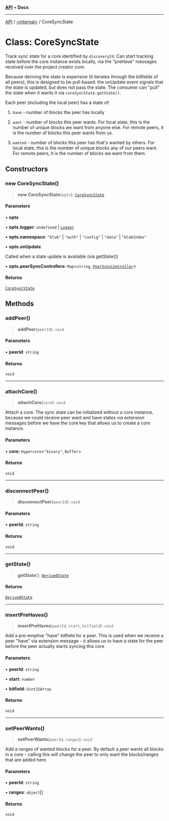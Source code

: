 [**API**](../../README.md) • **Docs**

***

[API](../../README.md) / [\<internal\>](../README.md) / CoreSyncState

# Class: CoreSyncState

Track sync state for a core identified by `discoveryId`. Can start tracking
state before the core instance exists locally, via the "preHave" messages
received over the project creator core.

Because deriving the state is expensive (it iterates through the bitfields of
all peers), this is designed to be pull-based: the onUpdate event signals
that the state is updated, but does not pass the state. The consumer can
"pull" the state when it wants it via `coreSyncState.getState()`.

Each peer (including the local peer) has a state of:

1. `have` - number of blocks the peer has locally

2. `want` - number of blocks this peer wants. For local state, this is the
   number of unique blocks we want from anyone else. For remote peers, it is
   the number of blocks this peer wants from us.

3. `wanted` - number of blocks this peer has that's wanted by others. For
   local state, this is the number of unique blocks any of our peers want.
   For remote peers, it is the number of blocks we want from them.

## Constructors

### new CoreSyncState()

> **new CoreSyncState**(`opts`): [`CoreSyncState`](CoreSyncState.md)

#### Parameters

• **opts**

• **opts.logger**: `undefined` \| [`Logger`](Logger.md)

• **opts.namespace**: `"blob"` \| `"auth"` \| `"config"` \| `"data"` \| `"blobIndex"`

• **opts.onUpdate**

Called when a state update is available (via getState())

• **opts.peerSyncControllers**: `Map`\<`string`, [`PeerSyncController`](PeerSyncController.md)\>

#### Returns

[`CoreSyncState`](CoreSyncState.md)

## Methods

### addPeer()

> **addPeer**(`peerId`): `void`

#### Parameters

• **peerId**: `string`

#### Returns

`void`

***

### attachCore()

> **attachCore**(`core`): `void`

Attach a core. The sync state can be initialized without a core instance,
because we could receive peer want and have states via extension messages
before we have the core key that allows us to create a core instance.

#### Parameters

• **core**: `Hypercore`\<`"binary"`, `Buffer`\>

#### Returns

`void`

***

### disconnectPeer()

> **disconnectPeer**(`peerId`): `void`

#### Parameters

• **peerId**: `string`

#### Returns

`void`

***

### getState()

> **getState**(): [`DerivedState`](../namespaces/home_runner_work_comapeo-core_comapeo-core_src_sync_core-sync-state/interfaces/DerivedState.md)

#### Returns

[`DerivedState`](../namespaces/home_runner_work_comapeo-core_comapeo-core_src_sync_core-sync-state/interfaces/DerivedState.md)

***

### insertPreHaves()

> **insertPreHaves**(`peerId`, `start`, `bitfield`): `void`

Add a pre-emptive "have" bitfield for a peer. This is used when we receive
a peer "have" via extension message - it allows us to have a state for the
peer before the peer actually starts syncing this core

#### Parameters

• **peerId**: `string`

• **start**: `number`

• **bitfield**: `Uint32Array`

#### Returns

`void`

***

### setPeerWants()

> **setPeerWants**(`peerId`, `ranges`): `void`

Add a ranges of wanted blocks for a peer. By default a peer wants all
blocks in a core - calling this will change the peer to only want the
blocks/ranges that are added here

#### Parameters

• **peerId**: `string`

• **ranges**: `object`[]

#### Returns

`void`
